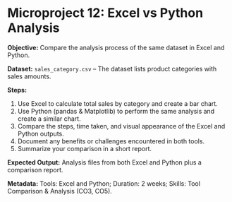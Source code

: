 # Microproject 12: Excel vs Python Analysis

**Objective:** Compare the analysis process of the same dataset in Excel and Python.

**Dataset:** `sales_category.csv` – The dataset lists product categories with sales amounts.

**Steps:**
1. Use Excel to calculate total sales by category and create a bar chart.
2. Use Python (pandas & Matplotlib) to perform the same analysis and create a similar chart.
3. Compare the steps, time taken, and visual appearance of the Excel and Python outputs.
4. Document any benefits or challenges encountered in both tools.
5. Summarize your comparison in a short report.

**Expected Output:** Analysis files from both Excel and Python plus a comparison report.

**Metadata:** Tools: Excel and Python; Duration: 2 weeks; Skills: Tool Comparison & Analysis (CO3, CO5).